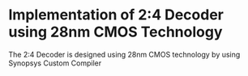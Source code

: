 # Implementation of 2:4 Decoder using 28nm CMOS Technology

The 2:4 Decoder is designed using 28nm CMOS technology by using Synopsys Custom Compiler

